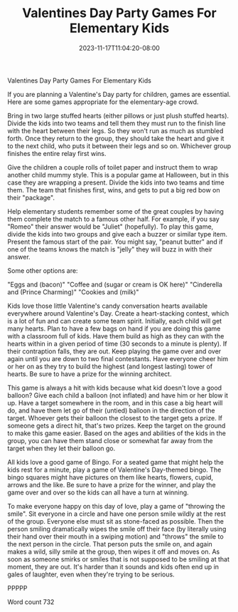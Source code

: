﻿---
title: "Valentines Day Party Games For Elementary Kids"
date: 2023-11-17T11:04:20-08:00
description: "Holiday Games & Activities Tips for Web Success"
featured_image: "/images/Holiday Games & Activities.jpg"
tags: ["Holiday Games & Activities"]
---

Valentines Day Party Games For Elementary Kids

If you are planning a Valentine's Day party for children, games are essential. Here are some games appropriate for the elementary-age crowd.

Bring in two large stuffed hearts (either pillows or just plush stuffed hearts). Divide the kids into two teams and tell them they must run to the finish line with the heart between their legs. So they won't run as much as stumbled forth. Once they return to the group, they should take the heart and give it to the next child, who puts it between their legs and so on. Whichever group finishes the entire relay first wins. 

Give the children a couple rolls of toilet paper and instruct them to wrap another child mummy style. This is a popular game at Halloween, but in this case they are wrapping a present. Divide the kids into two teams and time them. The team that finishes first, wins, and gets to put a big red bow on their "package".

Help elementary students remember some of the great couples by having them complete the match to a famous other half. For example, if you say "Romeo" their answer would be "Juliet" (hopefully). To play this game, divide the kids into two groups and give each a buzzer or similar type item. Present the famous start of the pair. You might say, "peanut butter" and if one of the teams knows the match is "jelly" they will buzz in with their answer. 

Some other options are:

"Eggs and (bacon)"
"Coffee and (sugar or cream is OK here)"
"Cinderella and (Prince Charming)"
"Cookies and (milk)"

Kids love those little Valentine's candy conversation hearts available everywhere around Valentine's Day. Create a heart-stacking contest, which is a lot of fun and can create some team spirit. Initially, each child will get many hearts. Plan to have a few bags on hand if you are doing this game with a classroom full of kids. Have them build as high as they can with the hearts within in a given period of time (30 seconds to a minute is plenty). If their contraption falls, they are out. Keep playing the game over and over again until you are down to two final contestants. Have everyone cheer him or her on as they try to build the highest (and longest lasting) tower of hearts. Be sure to have a prize for the winning architect.

This game is always a hit with kids because what kid doesn't love a good balloon? Give each child a balloon (not inflated) and have him or her blow it up. Have a target somewhere in the room, and in this case a big heart will do, and have them let go of their (untied) balloon in the direction of the target. Whoever gets their balloon the closest to the target gets a prize. If someone gets a direct hit, that's two prizes. Keep the target on the ground to make this game easier. Based on the ages and abilities of the kids in the group, you can have them stand close or somewhat far away from the target when they let their balloon go.

All kids love a good game of Bingo. For a seated game that might help the kids rest for a minute, play a game of Valentine's Day-themed bingo. The bingo squares might have pictures on them like hearts, flowers, cupid, arrows and the like. Be sure to have a prize for the winner, and play the game over and over so the kids can all have a turn at winning. 

To make everyone happy on this day of love, play a game of "throwing the smile". Sit everyone in a circle and have one person smile wildly at the rest of the group. Everyone else must sit as stone-faced as possible. Then the person smiling dramatically wipes the smile off their face (by literally using their hand over their mouth in a swiping motion) and "throws" the smile to the next person in the circle. That person puts the smile on, and again makes a wild, silly smile at the group, then wipes it off and moves on. As soon as someone smirks or smiles that is not supposed to be smiling at that moment, they are out. It's harder than it sounds and kids often end up in gales of laughter, even when they're trying to be serious. 

PPPPP

Word count 732


